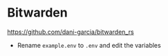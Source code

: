 # Bitwarden

https://github.com/dani-garcia/bitwarden_rs

- Rename `example.env` to `.env` and edit the variables